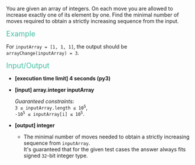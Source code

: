 <div class="markdown"><p>You are given an array of integers. On each move you are allowed to increase exactly one of its element by one. Find the minimal number of moves required to obtain a strictly increasing sequence from the input.</p>
<p><span style="color:#44BFA3;font-size:1.4em;">Example</span></p>
<p>For <code>inputArray = [1, 1, 1]</code>, the output should be<br>
<code>arrayChange(inputArray) = 3</code>.</p>
<p><span style="color:#44BFA3;font-size:1.4em;">Input/Output</span></p>
<ul>
<li>
<p><strong>[execution time limit] 4 seconds (py3)</strong></p>
</li>
<li>
<p><strong>[input] array.integer inputArray</strong></p>
<p><em>Guaranteed constraints:</em><br>
<code>3 ≤ inputArray.length ≤ 10<sup>5</sup></code>,<br>
<code>-10<sup>5</sup> ≤ inputArray[i] ≤ 10<sup>5</sup></code>.</p>
</li>
<li>
<p><strong>[output] integer</strong></p>
<ul>
<li>The minimal number of moves needed to obtain a strictly increasing sequence from <code>inputArray</code>.<br>
It's guaranteed that for the given test cases the answer always fits signed <code>32</code>-bit integer type.</li>
</ul>
</li>
</ul>
</div>